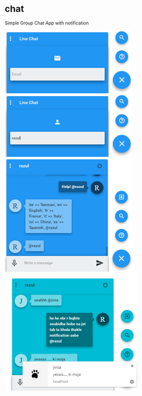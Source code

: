# chat
Simple Group Chat App with notification

![alt tag](https://raw.githubusercontent.com/razzul/chat/master/chat1.png)
![alt tag](https://raw.githubusercontent.com/razzul/chat/master/chat2.png)
![alt tag](https://raw.githubusercontent.com/razzul/chat/master/chat3.png)
![alt tag](https://raw.githubusercontent.com/razzul/chat/master/chat4.png)
